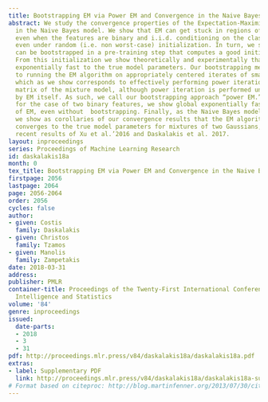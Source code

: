```yaml
---
title: Bootstrapping EM via Power EM and Convergence in the Naive Bayes Model
abstract: We study the convergence properties of the Expectation-Maximization algorithm
  in the Naive Bayes model. We show that EM can get stuck in regions of slow convergence,
  even when the features are binary and i.i.d. conditioning on the class label, and
  even under random (i.e. non worst-case) initialization. In turn, we show that EM
  can be bootstrapped in a pre-training step that computes a good initialization.
  From this initialization we show theoretically and experimentally that EM converges
  exponentially fast to the true model parameters. Our bootstrapping method amounts
  to running the EM algorithm on appropriately centered iterates of small magnitude,
  which as we show corresponds to effectively performing power iteration on the covariance
  matrix of the mixture model, although power iteration is performed under the hood
  by EM itself. As such, we call our bootstrapping approach “power EM.” Specifically
  for the case of two binary features, we show global exponentially fast convergence
  of EM, even without  bootstrapping. Finally, as the Naive Bayes model is quite expressive,
  we show as corollaries of our convergence results that the EM algorithm globally
  converges to the true model parameters for mixtures of two Gaussians, recovering
  recent results of Xu et al.’2016 and Daskalakis et al. 2017.
layout: inproceedings
series: Proceedings of Machine Learning Research
id: daskalakis18a
month: 0
tex_title: Bootstrapping EM via Power EM and Convergence in the Naive Bayes Model
firstpage: 2056
lastpage: 2064
page: 2056-2064
order: 2056
cycles: false
author:
- given: Costis
  family: Daskalakis
- given: Christos
  family: Tzamos
- given: Manolis
  family: Zampetakis
date: 2018-03-31
address: 
publisher: PMLR
container-title: Proceedings of the Twenty-First International Conference on Artficial
  Intelligence and Statistics
volume: '84'
genre: inproceedings
issued:
  date-parts:
  - 2018
  - 3
  - 31
pdf: http://proceedings.mlr.press/v84/daskalakis18a/daskalakis18a.pdf
extras:
- label: Supplementary PDF
  link: http://proceedings.mlr.press/v84/daskalakis18a/daskalakis18a-supp.pdf
# Format based on citeproc: http://blog.martinfenner.org/2013/07/30/citeproc-yaml-for-bibliographies/
---
```

